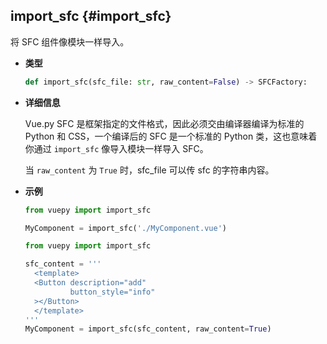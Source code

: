 ## import_sfc {#import_sfc}

将 SFC 组件像模块一样导入。

- **类型**

  ```py
  def import_sfc(sfc_file: str, raw_content=False) -> SFCFactory:
  ```

- **详细信息**

  Vue.py SFC 是框架指定的文件格式，因此必须交由编译器编译为标准的 Python 和 CSS，一个编译后的 SFC 是一个标准的 Python 类，这也意味着你通过 `import_sfc` 像导入模块一样导入 SFC。

  当 `raw_content` 为 `True` 时，sfc_file 可以传 sfc 的字符串内容。

- **示例**

  ```py
  from vuepy import import_sfc

  MyComponent = import_sfc('./MyComponent.vue')
  ```

  ```py
  from vuepy import import_sfc

  sfc_content = '''
    <template>
    <Button description="add"
            button_style="info"
    ></Button>
    </template>
  '''
  MyComponent = import_sfc(sfc_content, raw_content=True)
  ```
